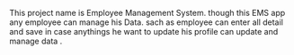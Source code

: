 This project name is Employee Management System.
though this EMS app any employee can manage his Data. sach as employee can enter all detail and save in case anythings he want to update his profile can update and manage data . 
